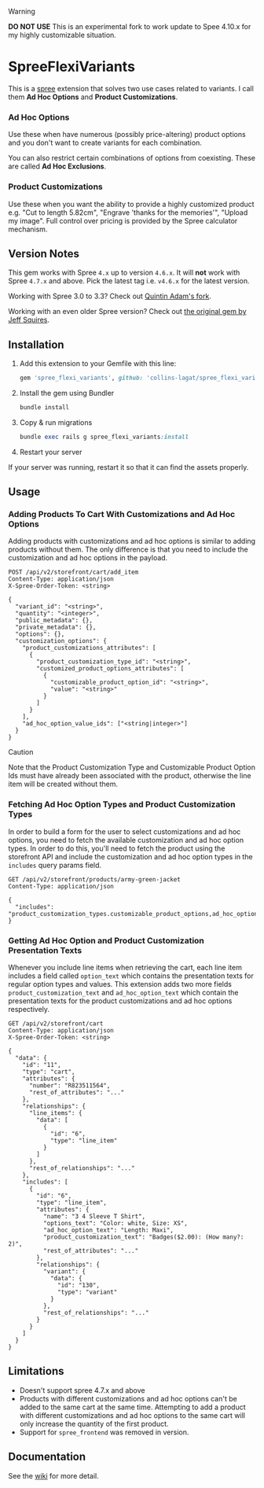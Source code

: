 > [!WARNING]
> **DO NOT USE** This is an experimental fork to work update to Spee 4.10.x for my highly customizable situation.

# SpreeFlexiVariants

This is a [spree](http://spreecommerce.com) extension that solves two use cases related to variants. I call them **Ad Hoc Options** and **Product Customizations**.

### Ad Hoc Options

Use these when have numerous (possibly price-altering) product options and you don't want to create variants for each combination.

You can also restrict certain combinations of options from coexisting. These are called **Ad Hoc Exclusions**.

### Product Customizations

Use these when you want the ability to provide a highly customized product e.g. "Cut to length 5.82cm", "Engrave 'thanks for the memories'", "Upload my image". Full control over pricing is provided by the Spree calculator mechanism.

## Version Notes

This gem works with Spree `4.x` up to version `4.6.x`. It will **not** work with Spree `4.7.x` and above. Pick the latest tag i.e. `v4.6.x` for the latest version.

Working with Spree 3.0 to 3.3? Check out [Quintin Adam's fork](https://github.com/QuintinAdam/spree_flexi_variants).

Working with an even older Spree version? Check out [the original gem by Jeff Squires](https://github.com/jsqu99/spree_flexi_variants).

## Installation

1. Add this extension to your Gemfile with this line:

   ```ruby
   gem 'spree_flexi_variants', github: 'collins-lagat/spree_flexi_variants', tag: 'v4.6.6'
   ```

2. Install the gem using Bundler

   ```ruby
   bundle install
   ```

3. Copy & run migrations

   ```ruby
   bundle exec rails g spree_flexi_variants:install
   ```

4. Restart your server

If your server was running, restart it so that it can find the assets properly.


## Usage

### Adding Products To Cart With Customizations and Ad Hoc Options
Adding products with customizations and ad hoc options is similar to adding products without them. The only difference is that you need to include the customization and ad hoc options in the payload.

```http
POST /api/v2/storefront/cart/add_item
Content-Type: application/json
X-Spree-Order-Token: <string>

{
  "variant_id": "<string>",
  "quantity": "<integer>",
  "public_metadata": {},
  "private_metadata": {},
  "options": {},
  "customization_options": {
    "product_customizations_attributes": [
      {
        "product_customization_type_id": "<string>",
        "customized_product_options_attributes": [
          {
            "customizable_product_option_id": "<string>",
            "value": "<string>"
          }
        ]
      }
    ],
    "ad_hoc_option_value_ids": ["<string|integer>"]
  }
}
```
> [!CAUTION]
> Note that the Product Customization Type and Customizable Product Option Ids must have already been associated with the product, otherwise the line item will be created without them.

### Fetching Ad Hoc Option Types and Product Customization Types
In order to build a form for the user to select customizations and ad hoc options, you need to fetch the available customization and ad hoc option types. In order to do this, you'll need to fetch the product using the storefront API and include the customization and ad hoc option types in the `includes` query params field.
```http
GET /api/v2/storefront/products/army-green-jacket
Content-Type: application/json

{
  "includes": "product_customization_types.customizable_product_options,ad_hoc_option_types.ad_hoc_option_values"
}
```

### Getting Ad Hoc Option and Product Customization Presentation Texts
Whenever you include line items when retrieving the cart, each line item includes a field called `option_text` which contains the presentation texts for regular option types and values. This extension adds two more fields `product_customization_text` and `ad_hoc_option_text` which contain the presentation texts for the product customizations and ad hoc options respectively.

```http
GET /api/v2/storefront/cart
Content-Type: application/json
X-Spree-Order-Token: <string>

{
  "data": {
    "id": "11",
    "type": "cart",
    "attributes": {
      "number": "R823511564",
      "rest_of_attributes": "..."
    },
    "relationships": {
      "line_items": {
        "data": [
          {
            "id": "6",
            "type": "line_item"
          }
        ]
      },
      "rest_of_relationships": "..."
    },
    "includes": [
      {
        "id": "6",
        "type": "line_item",
        "attributes": {
          "name": "3 4 Sleeve T Shirt",
          "options_text": "Color: white, Size: XS",
          "ad_hoc_option_text": "Length: Maxi",
          "product_customization_text": "Badges($2.00): (How many?: 2)",
          "rest_of_attributes": "..."
        },
        "relationships": {
          "variant": {
            "data": {
              "id": "130",
              "type": "variant"
            }
          },
          "rest_of_relationships": "..."
        }
      }
    ]
  }
}
```

## Limitations

- Doesn't support spree 4.7.x and above
- Products with different customizations and ad hoc options can't be added to the same cart at the same time. Attempting to add a product with different customizations and ad hoc options to the same cart will only increase the quantity of the first product.
- Support for `spree_frontend` was removed in version.

## Documentation

See the [wiki](https://github.com/jsqu99/spree_flexi_variants/wiki) for more detail.

